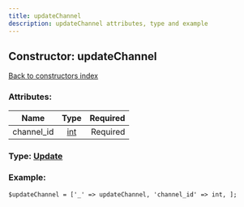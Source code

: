 ```yaml
---
title: updateChannel
description: updateChannel attributes, type and example
---
```

## Constructor: updateChannel  
[Back to constructors index](index.md)



### Attributes:

| Name     |    Type       | Required |
|----------|:-------------:|---------:|
|channel\_id|[int](../types/int.md) | Required|



### Type: [Update](../types/Update.md)


### Example:

```
$updateChannel = ['_' => updateChannel, 'channel_id' => int, ];
```